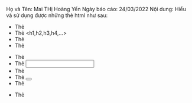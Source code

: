 Họ và Tên: Mai THị Hoàng Yến
Ngày báo cáo: 24/03/2022
Nội dung: 
Hiểu và sử dụng được những thẻ html như sau:
- Thẻ <meta>
- Thẻ <h1,h2,h3,h4,...>
- Thẻ <div>
- Thẻ <form>
- Thẻ <link rel="">
- Thẻ <input>
- Thẻ <label>
- Thẻ <button>
- Thẻ <p>
- Thẻ <b>